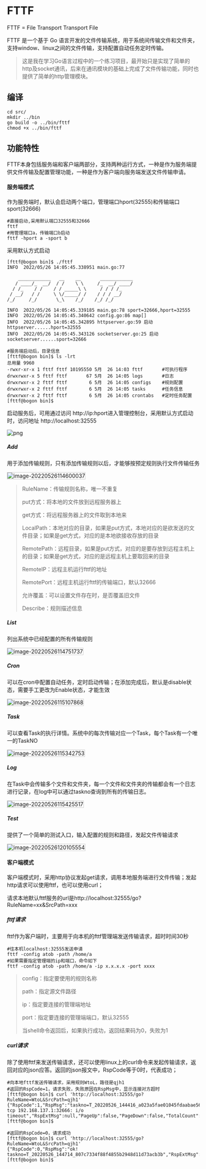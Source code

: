 # FTTF

FTTF = File Transport Transport File

FTTF 是一个基于 Go 语言开发的文件传输系统，用于系统间传输文件和文件夹，支持window、linux之间的文件传输，支持配置自动任务定时传输。

> 这是我在学习Go语言过程中的一个练习项目，最开始只是实现了简单的http及socket通讯，后来在通讯模块的基础上完成了文件传输功能，同时也提供了简单的http管理模块。

## 编译

```shell
cd src/
mkdir ../bin
go build -o ../bin/fttf
chmod +x ../bin/fttf
```



## 功能特性

FTTF本身包括服务端和客户端两部分，支持两种运行方式，一种是作为服务端提供文件传输及配置管理功能，一种是作为客户端向服务端发送文件传输申请。

#### 服务端模式

作为服务端时，默认会启动两个端口，管理端口hport(32555)和传输端口sport(32666)

```shell
#直接启动,采用默认端口32555和32666
fttf
#用管理端口a，传输端口b启动
fttf -hport a -sport b
```

采用默认方式启动

```shell
[fttf@bogon bin]$ ./fttf 
INFO  2022/05/26 14:05:45.338951 main.go:77 

    ____________   __    __       ____________
   / ____/_  __/  / /    \ \     /_  __/ ____/
  / /_    / /    / / _____\ \     / / / /_    
 / __/   / /     \ \/_____/ /    / / / __/    
/_/     /_/       \_\    /_/    /_/ /_/

INFO  2022/05/26 14:05:45.339185 main.go:78 sport=32666,hport=32555
INFO  2022/05/26 14:05:45.340642 config.go:86 map[]
INFO  2022/05/26 14:05:45.342895 httpserver.go:59 启动httpserver......hport=32555
INFO  2022/05/26 14:05:45.343126 socketserver.go:25 启动socketserver......sport=32666

```

```shell
#服务端启动后，目录信息
[fttf@bogon bin]$ ls -lrt
总用量 9960
-rwxr-xr-x 1 fttf fttf 10195550 5月  26 14:03 fttf       #可执行程序
drwxrwxr-x 5 fttf fttf       67 5月  26 14:05 logs       #日志
drwxrwxr-x 2 fttf fttf        6 5月  26 14:05 configs    #规则配置
drwxrwxr-x 2 fttf fttf        6 5月  26 14:05 tasks      #任务信息
drwxrwxr-x 2 fttf fttf        6 5月  26 14:05 crontabs   #定时任务配置
[fttf@bogon bin]$ 

```



启动服务后，可用通过访问 http://ip:hport进入管理控制台，采用默认方式启动时，访问地址 http://localhost:32555

![png](https://github.com/qjh92/fttf/blob/master/README.assets/image-20220526113749459.png)

##### Add

用于添加传输规则，只有添加传输规则以后，才能够按预定规则执行文件传输任务

<img src="README.assets/image-20220526114600037.png" alt="image-20220526114600037" style="border:1px solid #ccc;"  />

>RuleName：传输规则名称，唯一不重复
>
>put方式：将本地的文件放到远程服务器上
>
>get方式：将远程服务器上的文件取到本地来
>
>LocalPath：本地对应的目录，如果是put方式，本地对应的是欲发送的文件目录；如果是get方式，对应的是本地欲接收存放的目录
>
>RemotePath：远程目录，如果是put方式，对应的是要存放到远程主机上的目录；如果是get方式，对应的是远程主机上要取回来的目录
>
>RemoteIP：远程主机运行fttf的地址
>
>RemotePort：远程主机运行fttf的传输端口，默认32666
>
>允许覆盖：可以设置文件存在时，是否覆盖旧文件
>
>Describe：规则描述信息

##### List

列出系统中已经配置的所有传输规则

<img src="README.assets/image-20220526114751737.png" alt="image-20220526114751737 " style="border:1px solid #ccc;" />

##### Cron

可以在cron中配置自动任务，定时启动传输；在添加完成后，默认是disable状态，需要手工更改为Enable状态，才能生效

<img src="README.assets/image-20220526115107868.png" alt="image-20220526115107868 " style="border:1px solid #ccc;"/>

##### Task

可以查看Task的执行详情。系统中的每次传输对应一个Task，每个Task有一个唯一的TaskNO

<img src="README.assets/image-20220526115342753.png" alt="image-20220526115342753 " style="border:1px solid #ccc;" />

##### Log

在Task中会传输多个文件和文件夹，每一个文件和文件夹的传输都会有一个日志进行记录，在log中可以通过taskno查询到所有的传输日志。

<img src="README.assets/image-20220526115425517.png" alt="image-20220526115425517 " style="border:1px solid #ccc;" />

##### Test

提供了一个简单的测试入口，输入配置的规则和路径，发起文件传输请求

<img src="README.assets/image-20220526120105554.png" alt="image-20220526120105554 " style="border:1px solid #ccc;" />



#### 客户端模式

​	客户端模式时，采用http协议发起get请求，调用本地服务端进行文件传输；发起http请求可以使用fttf，也可以使用curl；

​    请求本地默认fttf服务的url是http://localhost:32555/go?RuleName=xx&SrcPath=xxx

##### fttf请求

fttf作为客户端时，主要用于向本机的fttf管理端发送传输请求，超时时间30秒

```shell
#往本机localhost:32555发送申请
fttf -config atob -path /home/a
#如果需要指定管理端的ip和端口，命令如下
fttf -config atob -path /home/a -ip x.x.x.x -port xxxx
```

>config：指定要使用的规则名称
>
>path：指定源文件路径
>
>ip：指定要连接的管理端地址
>
>port：指定要连接的管理端端口，默认32555
>
>当shell命令返回后，如果执行成功，返回结果码为0，失败为1

##### curl请求

除了使用fttf来发送传输请求，还可以使用linux上的curl命令来发起传输请求，返回对应的json应答。返回的json报文中，RspCode等于0时，代表成功；

```shell
#向本地fttf发送传输请求，采用规则WtoL，路径是qjh1
#返回的RspCode=1，请求失败，失败原因在RspMsg中，显示连接对方超时
[fttf@bogon bin]$ curl 'http://localhost:32555/go?RuleName=WtoL&SrcPath=qjh1'
{"RspCode":1,"RspMsg":"taskno=T_20220526_144416_a023a5fae01045fdaabae5683bdaf860,error=dial tcp 192.168.137.1:32666: i/o timeout","RspExtMsg":null,"PageUp":false,"PageDown":false,"TotalCount":0,"StartIndex":0,"EndIndex":0}
[fttf@bogon bin]$ 
```

```shell
#返回的RspCode=0，请求成功
[fttf@bogon bin]$ curl 'http://localhost:32555/go?RuleName=WtoL&SrcPath=qjh1'
{"RspCode":0,"RspMsg":"ok! taskno=T_20220526_144714_807c7334f88f4855b2948d11d73acb3b","RspExtMsg":null,"PageUp":false,"PageDown":false,"TotalCount":0,"StartIndex":0,"EndIndex":0}
[fttf@bogon bin]$ 
```



